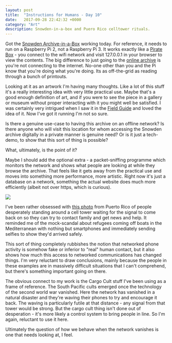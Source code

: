 ```yaml
---
layout: post
title:  "Instructions for Humans - Day 10"
date:   2017-09-28 22:42:32 +0000
category: "Art"
description: Snowden-in-a-box and Puero Rico celltower rituals.
---
```


Got the [Snowden Archive-in-a-Box](https://snowdenarchive.cjfe.org/greenstone/collect/snowden1/portablearchive.html) working today. For reference, it needs to run on a Raspberry Pi 2, not a Raspberry Pi 3. It works exactly like a [Pirate Box](https://piratebox.cc) - you connect to the wifi network and visit 127.0.0.1 in your browser to view the contents. The big difference to just going to the [online archive](https://snowdenarchive.cjfe.org/greenstone/cgi-bin/library.cgi) is you're not connecting to the internet. No-one other than you and the Pi know that you're doing what you're doing. Its as off-the-grid as reading through a bunch of printouts. 

Looking at it as an artwork I'm having many thoughts. Like a lot of this stuff it's a really interesting idea with very little practical use. Maybe that's a good enough definition of art, and if you were to see the piece in a gallery or museum without proper interacting with it you might well be satisfied. I was certainly very intrigued when I saw it in the [Field Guide](https://diamondpaper.de/title_26) and loved the idea of it. Now I've got it running I'm not so sure. 

Is there a genuine use-case to having this archive on an offline network? Is there anyone who will visit this location for whom accessing the Snowden archive digitally in a private manner is genuine need? Or is it just a tech-demo, to show that this sort of thing is possible? 

What, ultimately, is the point of it? 

Maybe I should add the optional extra - a packet-sniffing programme which monitors the network and shows what people are looking at while they browse the archive. That feels like it gets away from the practical use and moves into something more performance, more artistic. Right now it's just a database on a network, something the actual website does much more efficiently (albeit not over https, which is curious). 

![](http://blog.peteashton.com/images/puerto-rico-celltower.jpg)

I've been rather obsessed with [this photo](https://www.theatlantic.com/photo/2017/09/disconnected-by-disasterphotos-from-a-battered-puerto-rico/540975/#img08) from Puerto Rico of people desperately standing around a cell tower waiting for the signal to come back on so they can try to contact family and get news and help. It reminded me of the mock-scandal about refugees coming off boats in the Mediterranean with nothing but smartphones and immediately sending selfies to show they'd arrived safely. 

This sort of thing completely rubbishes the notion that networked phone activity is somehow fake or inferior to "real" human contact, but it also shows how much this access to networked communications has changed things. I'm very reluctant to draw conclusions, mainly because the people in these examples are in massively difficult situations that I can't comprehend, but there's something important going on there. 

The obvious connect to my work is the Cargo Cult stuff I've been using as a frame of reference. The South Pacific cults emerged once the technology of the second world war vanished. Here the network has vanished in a natural disaster and they're waving their phones to try and encourage it back. The waving is particularly futile at that distance - any signal from that tower would be strong. But the cargo cult thing isn't done out of desperation - it's more likely a control system to bring people in line. So I'm again, reluctant to use it here. 

Ultimately the question of how we behave when the network vanishes is one that needs looking at, I feel. 